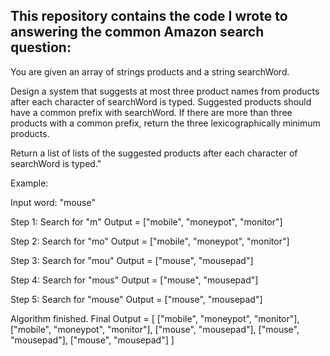 ## This repository contains the code I wrote to answering the common Amazon search question:


You are given an array of strings products and a string searchWord.

Design a system that suggests at most three product names from products after each character of searchWord is typed. Suggested products should have a common prefix with searchWord.
If there are more than three products with a common prefix, return the three lexicographically minimum products.

Return a list of lists of the suggested products after each character of searchWord is typed."


Example:

Input word: "mouse"

Step 1:
Search for "m"
Output = ["mobile", "moneypot", "monitor"]

Step 2:
Search for "mo"
Output = ["mobile", "moneypot", "monitor"]

Step 3:
Search for "mou"
Output = ["mouse", "mousepad"]

Step 4:
Search for "mous"
Output = ["mouse", "mousepad"]

Step 5:
Search for "mouse"
Output = ["mouse", "mousepad"]

Algorithm finished.
Final Output = [
  ["mobile", "moneypot", "monitor"],
  ["mobile", "moneypot", "monitor"],
  ["mouse", "mousepad"],
  ["mouse", "mousepad"],
  ["mouse", "mousepad"]
]
